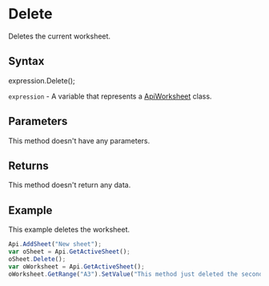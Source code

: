 # Delete

Deletes the current worksheet.

## Syntax

expression.Delete();

`expression` - A variable that represents a [ApiWorksheet](../ApiWorksheet.md) class.

## Parameters

This method doesn't have any parameters.

## Returns

This method doesn't return any data.

## Example

This example deletes the worksheet.

```javascript
Api.AddSheet("New sheet");
var oSheet = Api.GetActiveSheet();
oSheet.Delete();
var oWorksheet = Api.GetActiveSheet();
oWorksheet.GetRange("A3").SetValue("This method just deleted the second sheet from this spreadsheet.");
```
